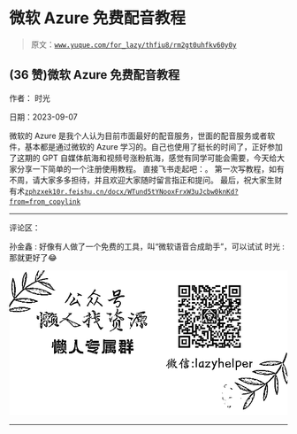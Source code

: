 # 微软 Azure 免费配音教程

> 原文：[`www.yuque.com/for_lazy/thfiu8/rm2gt0uhfkv60y0y`](https://www.yuque.com/for_lazy/thfiu8/rm2gt0uhfkv60y0y)

## (36 赞)微软 Azure 免费配音教程

作者： 时光

日期：2023-09-07

微软的 Azure 是我个人认为目前市面最好的配音服务，世面的配音服务或者软件，基本都是通过微软的 Azure 学习的。自己也使用了挺长的时间了，正好参加了这期的 GPT 自媒体航海和视频号涨粉航海，感觉有同学可能会需要，今天给大家分享一下简单的一个注册使用教程。
直接飞书走起吧：。
第一次写教程，如有不周，请大家多多担待，并且欢迎大家随时留言指正和提问。
最后，祝大家生财有术[`zphzxek10r.feishu.cn/docx/WTund5tYNooxFrxW3uJcbw0knKd?from=from_copylink`](https://zphzxek10r.feishu.cn/docx/WTund5tYNooxFrxW3uJcbw0knKd?from=from_copylink)

* * *

评论区：

孙金鑫 : 好像有人做了一个免费的工具，叫“微软语音合成助手”，可以试试
时光 : 那就更好了😂

![](img/1c37d505930596d12a88ab23e11aa07a.png)

* * *